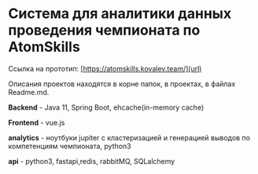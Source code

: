# Система для аналитики данных проведения чемпионата по AtomSkills

Ссылка на прототип: [https://atomskills.kovalev.team/](url)

Описания проектов находятся в корне папок, в проектах, в файлах Readme.md.

**Backend** -  Java 11, Spring Boot, ehcache(in-memory cache)

**Frontend** - vue.js

**analytics** - ноутбуки jupiter с кластеризацией и генерацией выводов по компетенциям чемпионата, python3

**api** - python3, fastapi,redis, rabbitMQ, SQLalchemy
